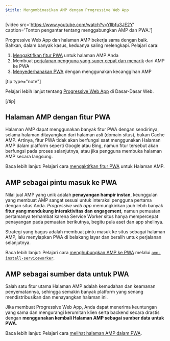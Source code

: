 ```yaml
---
$title: Mengombinasikan AMP dengan Progressive Web App
---
```


[video src='https://www.youtube.com/watch?v=Yllbfu3JE2Y' caption='Tonton pengantar tentang menggabungkan AMP dan PWA.']

Progressive Web App dan halaman AMP bekerja sama dengan baik. Bahkan, dalam banyak kasus, keduanya saling melengkapi. Pelajari cara:

1. [Mengaktifkan fitur PWA](../../../documentation/guides-and-tutorials/optimize-measure/amp-as-pwa.md) untuk halaman AMP Anda
2. Membuat [perjalanan pengguna yang super cepat dan menarik](../../../documentation/guides-and-tutorials/integrate/amp-to-pwa.md) dari AMP ke PWA
3. [Menyederhanakan PWA](../../../documentation/guides-and-tutorials/integrate/amp-in-pwa.md) dengan menggunakan kecanggihan AMP

[tip type="note"]

Pelajari lebih lanjut tentang [Progressive Web App](https://developers.google.com/web/progressive-web-apps/) di Dasar-Dasar Web.

[/tip]

## Halaman AMP dengan fitur PWA

Halaman AMP dapat menggunakan banyak fitur PWA dengan sendirinya, selama halaman ditayangkan dari halaman asli (domain situs), bukan Cache AMP. Artinya, fitur PWA tidak akan berfungsi saat menggunakan Halaman AMP dalam platform seperti Google atau Bing, namun fitur tersebut akan berfungsi pada proses selanjutnya, atau jika pengguna membuka halaman AMP secara langsung.

Baca lebih lanjut: Pelajari cara [mengaktifkan fitur PWA](../../../documentation/guides-and-tutorials/optimize-measure/amp-as-pwa.md) untuk Halaman AMP.

## AMP sebagai pintu masuk ke PWA

Nilai jual AMP yang unik adalah **penayangan hampir instan**, keunggulan yang membuat AMP sangat sesuai untuk interaksi pengguna pertama dengan situs Anda. _Progressive web app_ memungkinkan jauh lebih banyak **fitur yang mendukung interaktivitas dan engagement**, namun pemuatan pertamanya terhambat karena Service Worker situs hanya mempercepat penayangan pada pemuatan berikutnya, begitu pula aset dan app shellnya.

Strategi yang bagus adalah membuat pintu masuk ke situs sebagai halaman AMP, lalu menyiapkan PWA di belakang layar dan beralih untuk perjalanan selanjutnya.

Baca lebih lanjut: Pelajari cara [menghubungkan AMP ke PWA](../../../documentation/guides-and-tutorials/integrate/amp-to-pwa.md) melalui [`amp-install-serviceworker`](../../../documentation/components/reference/amp-install-serviceworker.md).

## AMP sebagai sumber data untuk PWA

Salah satu fitur utama Halaman AMP adalah kemudahan dan keamanan penyematannya, sehingga semakin banyak platform yang senang mendistribusikan dan menayangkan halaman ini.

Jika membuat Progressive Web App, Anda dapat menerima keuntungan yang sama dan mengurangi kerumitan klien serta backend secara drastis dengan **menggunakan kembali Halaman AMP sebagai sumber data untuk PWA**.

Baca lebih lanjut: Pelajari cara [melihat halaman AMP dalam PWA](../../../documentation/guides-and-tutorials/integrate/amp-in-pwa.md).
